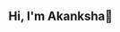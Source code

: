 ## Hi, I'm Akanksha👋

<!--
**Akanksha-Nakati/Akanksha-Nakati** is a ✨ _special_ ✨ repository because its `README.md` (this file) appears on your GitHub profile.

Here are some ideas to get you started:

- 📊 Data Analyst<br\>
- 👩‍🎓 I’m currently pursuing my Masters degree in Information Systems at Northeastern University <br\>
![Akanksha's GitHub stats](https://github-readme-stats.vercel.app/api?username=Akanksha-Nakati&show_icons=true&theme=dracula)
-->

